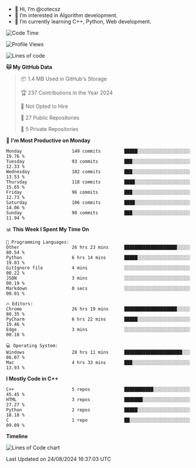 - 👋 Hi, I’m @cotecsz
- 👀 I’m interested in Algorithm development.
- 🌱 I’m currently learning C++, Python, Web development.

<!---
cotecsz/cotecsz is a ✨ special ✨ repository because its `README.md` (this file) appears on your GitHub profile.
You can click the Preview link to take a look at your changes.
--->

<!--START_SECTION:waka-->
![Code Time](http://img.shields.io/badge/Code%20Time-1%2C604%20hrs%2054%20mins-blue)

![Profile Views](http://img.shields.io/badge/Profile%20Views-1-blue)

![Lines of code](https://img.shields.io/badge/From%20Hello%20World%20I%27ve%20Written-1.2%20million%20lines%20of%20code-blue)

**🐱 My GitHub Data** 

> 📦 1.4 MB Used in GitHub's Storage 
 > 
> 🏆 237 Contributions in the Year 2024
 > 
> 🚫 Not Opted to Hire
 > 
> 📜 27 Public Repositories 
 > 
> 🔑 5 Private Repositories 
 > 
📅 **I'm Most Productive on Monday** 

```text
Monday                   149 commits         █████░░░░░░░░░░░░░░░░░░░░   19.76 % 
Tuesday                  93 commits          ███░░░░░░░░░░░░░░░░░░░░░░   12.33 % 
Wednesday                102 commits         ███░░░░░░░░░░░░░░░░░░░░░░   13.53 % 
Thursday                 118 commits         ████░░░░░░░░░░░░░░░░░░░░░   15.65 % 
Friday                   96 commits          ███░░░░░░░░░░░░░░░░░░░░░░   12.73 % 
Saturday                 106 commits         ████░░░░░░░░░░░░░░░░░░░░░   14.06 % 
Sunday                   90 commits          ███░░░░░░░░░░░░░░░░░░░░░░   11.94 % 
```


📊 **This Week I Spent My Time On** 

```text
💬 Programming Languages: 
Other                    26 hrs 23 mins      ████████████████████░░░░░   80.54 % 
Python                   6 hrs 14 mins       █████░░░░░░░░░░░░░░░░░░░░   19.03 % 
GitIgnore file           4 mins              ░░░░░░░░░░░░░░░░░░░░░░░░░   00.22 % 
JSON                     3 mins              ░░░░░░░░░░░░░░░░░░░░░░░░░   00.19 % 
Markdown                 0 secs              ░░░░░░░░░░░░░░░░░░░░░░░░░   00.01 % 

🔥 Editors: 
Chrome                   26 hrs 19 mins      ████████████████████░░░░░   80.35 % 
PyCharm                  6 hrs 22 mins       █████░░░░░░░░░░░░░░░░░░░░   19.46 % 
Edge                     3 mins              ░░░░░░░░░░░░░░░░░░░░░░░░░   00.18 % 

💻 Operating System: 
Windows                  28 hrs 11 mins      ██████████████████████░░░   86.07 % 
Mac                      4 hrs 33 mins       ███░░░░░░░░░░░░░░░░░░░░░░   13.93 % 
```

**I Mostly Code in C++** 

```text
C++                      5 repos             ███████████░░░░░░░░░░░░░░   45.45 % 
HTML                     3 repos             ███████░░░░░░░░░░░░░░░░░░   27.27 % 
Python                   2 repos             █████░░░░░░░░░░░░░░░░░░░░   18.18 % 
C                        1 repo              ██░░░░░░░░░░░░░░░░░░░░░░░   09.09 % 
```



**Timeline**

![Lines of Code chart](https://raw.githubusercontent.com/cotecsz/cotecsz/master/assets/bar_graph.png)


 Last Updated on 24/08/2024 16:37:03 UTC
<!--END_SECTION:waka-->
